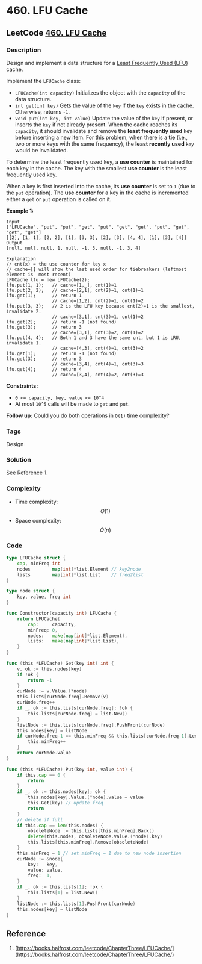 # 460. LFU Cache

## LeetCode [460. LFU Cache](title)

### Description

Design and implement a data structure for a [Least Frequently Used \(LFU\)](https://en.wikipedia.org/wiki/Least_frequently_used) cache.

Implement the `LFUCache` class:

* `LFUCache(int capacity)` Initializes the object with the `capacity` of the data structure.
* `int get(int key)` Gets the value of the `key` if the `key` exists in the cache. Otherwise, returns `-1`.
* `void put(int key, int value)` Update the value of the `key` if present, or inserts the `key` if not already present. When the cache reaches its `capacity`, it should invalidate and remove the **least frequently used** key before inserting a new item. For this problem, when there is a **tie** \(i.e., two or more keys with the same frequency\), the **least recently used** `key` would be invalidated.

To determine the least frequently used key, a **use counter** is maintained for each key in the cache. The key with the smallest **use counter** is the least frequently used key.

When a key is first inserted into the cache, its **use counter** is set to `1` \(due to the `put` operation\). The **use counter** for a key in the cache is incremented either a `get` or `put` operation is called on it.

**Example 1:** 

```text
Input
["LFUCache", "put", "put", "get", "put", "get", "get", "put", "get", "get", "get"]
[[2], [1, 1], [2, 2], [1], [3, 3], [2], [3], [4, 4], [1], [3], [4]]
Output
[null, null, null, 1, null, -1, 3, null, -1, 3, 4]

Explanation
// cnt(x) = the use counter for key x
// cache=[] will show the last used order for tiebreakers (leftmost element is  most recent)
LFUCache lfu = new LFUCache(2);
lfu.put(1, 1);   // cache=[1,_], cnt(1)=1
lfu.put(2, 2);   // cache=[2,1], cnt(2)=1, cnt(1)=1
lfu.get(1);      // return 1
                 // cache=[1,2], cnt(2)=1, cnt(1)=2
lfu.put(3, 3);   // 2 is the LFU key because cnt(2)=1 is the smallest, invalidate 2.
                 // cache=[3,1], cnt(3)=1, cnt(1)=2
lfu.get(2);      // return -1 (not found)
lfu.get(3);      // return 3
                 // cache=[3,1], cnt(3)=2, cnt(1)=2
lfu.put(4, 4);   // Both 1 and 3 have the same cnt, but 1 is LRU, invalidate 1.
                 // cache=[4,3], cnt(4)=1, cnt(3)=2
lfu.get(1);      // return -1 (not found)
lfu.get(3);      // return 3
                 // cache=[3,4], cnt(4)=1, cnt(3)=3
lfu.get(4);      // return 4
                 // cache=[3,4], cnt(4)=2, cnt(3)=3
```

**Constraints:**

* `0 <= capacity, key, value <= 10^4`
* At most `10^5` calls will be made to `get` and `put`.

**Follow up:** Could you do both operations in `O(1)` time complexity?

### Tags

Design

### Solution

See Reference 1.

### Complexity

* Time complexity: $$O(1)$$
* Space complexity: $$O(n)$$

### Code

```go
type LFUCache struct {
	cap, minFreq int
	nodes        map[int]*list.Element // key2node
	lists        map[int]*list.List    // freq2list
}

type node struct {
	key, value, freq int
}

func Constructor(capacity int) LFUCache {
	return LFUCache{
		cap:     capacity,
		minFreq: 0,
		nodes:   make(map[int]*list.Element),
		lists:   make(map[int]*list.List),
	}
}

func (this *LFUCache) Get(key int) int {
	v, ok := this.nodes[key]
	if !ok {
		return -1
	}
	curNode := v.Value.(*node)
	this.lists[curNode.freq].Remove(v)
	curNode.freq++
	if _, ok := this.lists[curNode.freq]; !ok {
		this.lists[curNode.freq] = list.New()
	}
	listNode := this.lists[curNode.freq].PushFront(curNode)
	this.nodes[key] = listNode
	if curNode.freq-1 == this.minFreq && this.lists[curNode.freq-1].Len() == 0 {
		this.minFreq++
	}
	return curNode.value
}

func (this *LFUCache) Put(key int, value int) {
	if this.cap == 0 {
		return
	}
	if _, ok := this.nodes[key]; ok {
		this.nodes[key].Value.(*node).value = value
		this.Get(key) // update freq
		return
	}
	// delete if full
	if this.cap == len(this.nodes) {
		obsoleteNode := this.lists[this.minFreq].Back()
		delete(this.nodes, obsoleteNode.Value.(*node).key)
		this.lists[this.minFreq].Remove(obsoleteNode)
	}
	this.minFreq = 1 // set minFreq = 1 due to new node insertion
	curNode := &node{
		key:   key,
		value: value,
		freq:  1,
	}
	if _, ok := this.lists[1]; !ok {
		this.lists[1] = list.New()
	}
	listNode := this.lists[1].PushFront(curNode)
	this.nodes[key] = listNode
}

```

## Reference

1. [https://books.halfrost.com/leetcode/ChapterThree/LFUCache/](https://books.halfrost.com/leetcode/ChapterThree/LFUCache/)

